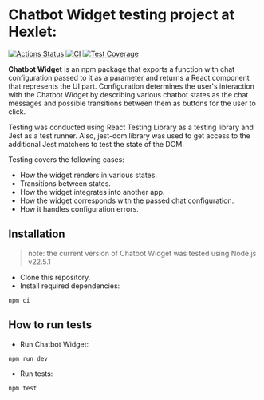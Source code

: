 # Chatbot Widget testing project at Hexlet:
[![Actions Status](https://github.com/EkaterinaMavliutova/qa-auto-engineer-javascript-project-89/actions/workflows/hexlet-check.yml/badge.svg)](https://github.com/EkaterinaMavliutova/qa-auto-engineer-javascript-project-89/actions) [![CI](https://github.com/EkaterinaMavliutova/qa-auto-engineer-javascript-project-89/actions/workflows/ci.yml/badge.svg?branch=main&event=push)](https://github.com/EkaterinaMavliutova/qa-auto-engineer-javascript-project-89/actions/workflows/ci.yml) [![Test Coverage](https://api.codeclimate.com/v1/badges/6021cbabef1ba9e8af5c/test_coverage)](https://codeclimate.com/github/EkaterinaMavliutova/qa-auto-engineer-javascript-project-89/test_coverage)

**Chatbot Widget** is an npm package that exports a function with chat configuration passed to it as a parameter and returns a React component that represents the UI part. Configuration determines the user's interaction with the Chatbot Widget by describing various chatbot states as the chat messages and possible transitions between them as buttons for the user to click.

Testing was conducted using React Testing Library as a testing library and Jest as a test runner. Also, jest-dom library was used to get access to the additional Jest matchers to test the state of the DOM.

Testing covers the following cases:
* How the widget renders in various states.
* Transitions between states.
* How the widget integrates into another app.
* How the widget corresponds with the passed chat configuration.
* How it handles configuration errors.

## Installation
>note: the current version of Chatbot Widget was tested using Node.js v22.5.1
* Clone this repository.
* Install required dependencies:
```
npm ci
```

## How to run tests
* Run Chatbot Widget:
```
npm run dev
```
* Run tests:
```
npm test
```